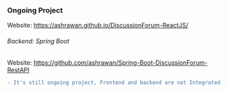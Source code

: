 ### Ongoing Project
   Website: https://ashrawan.github.io/DiscussionForum-ReactJS/
   
######   Backend: Spring Boot
   Website: https://github.com/ashrawan/Spring-Boot-DiscussionForum-RestAPI
   
```diff
- It's still ongoing project, Frontend and backend are not Integrated
```
